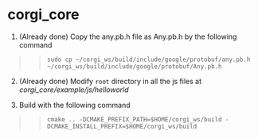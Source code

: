 # corgi_core

1. (Already done) Copy the any.pb.h file as Any.pb.h by the following command

>>```
>>sudo cp ~/corgi_ws/build/include/google/protobuf/any.pb.h ~/corgi_ws/build/include/google/protobuf/Any.pb.h
>>```

2. (Already done) Modify ```root``` directory in all the js files at *corgi_core/example/js/helloworld*

3. Build with the following command
>>```
>>cmake .. -DCMAKE_PREFIX_PATH=$HOME/corgi_ws/build -DCMAKE_INSTALL_PREFIX=$HOME/corgi_ws/build
>>```
